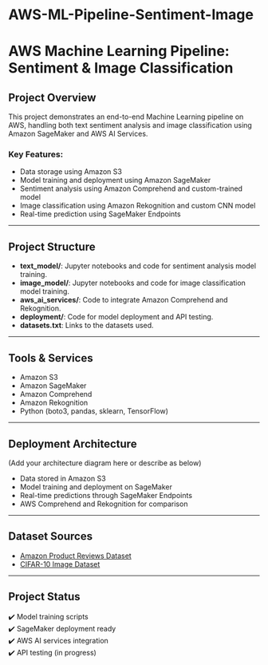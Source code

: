 # AWS-ML-Pipeline-Sentiment-Image
# AWS Machine Learning Pipeline: Sentiment & Image Classification

## Project Overview
This project demonstrates an end-to-end Machine Learning pipeline on AWS, handling both text sentiment analysis and image classification using Amazon SageMaker and AWS AI Services.

### Key Features:
- Data storage using Amazon S3
- Model training and deployment using Amazon SageMaker
- Sentiment analysis using Amazon Comprehend and custom-trained model
- Image classification using Amazon Rekognition and custom CNN model
- Real-time prediction using SageMaker Endpoints

---

## Project Structure
- **text_model/**: Jupyter notebooks and code for sentiment analysis model training.
- **image_model/**: Jupyter notebooks and code for image classification model training.
- **aws_ai_services/**: Code to integrate Amazon Comprehend and Rekognition.
- **deployment/**: Code for model deployment and API testing.
- **datasets.txt**: Links to the datasets used.

---

## Tools & Services
- Amazon S3
- Amazon SageMaker
- Amazon Comprehend
- Amazon Rekognition
- Python (boto3, pandas, sklearn, TensorFlow)

---

## Deployment Architecture
(Add your architecture diagram here or describe as below)
- Data stored in Amazon S3
- Model training and deployment on SageMaker
- Real-time predictions through SageMaker Endpoints
- AWS Comprehend and Rekognition for comparison

---

## Dataset Sources
- [Amazon Product Reviews Dataset](https://www.kaggle.com/datasets/snap/amazon-fine-food-reviews)
- [CIFAR-10 Image Dataset](https://www.cs.toronto.edu/~kriz/cifar.html)

---

## Project Status
✔️ Model training scripts  
✔️ SageMaker deployment ready  
✔️ AWS AI services integration  
✔️ API testing (in progress)
